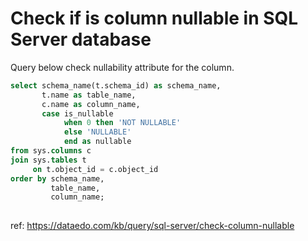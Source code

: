 # Check if is column nullable in SQL Server database

Query below check nullability attribute for the column.


``` sql
select schema_name(t.schema_id) as schema_name,
       t.name as table_name,
       c.name as column_name,
       case is_nullable
            when 0 then 'NOT NULLABLE'
            else 'NULLABLE'
            end as nullable
from sys.columns c
join sys.tables t
     on t.object_id = c.object_id
order by schema_name,
         table_name,
         column_name;
	
```

ref: https://dataedo.com/kb/query/sql-server/check-column-nullable